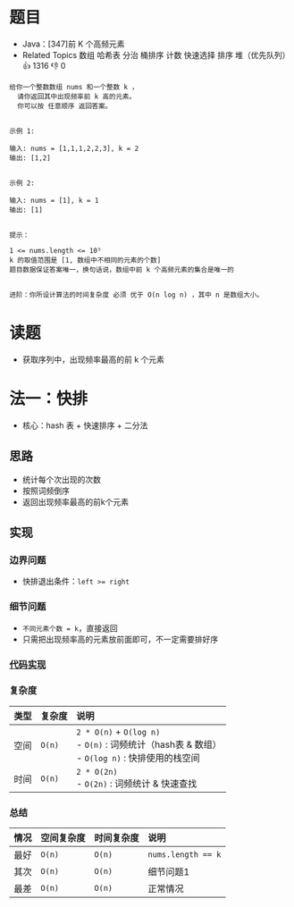 # 题目

- Java：[347]前 K 个高频元素
- Related Topics 数组 哈希表 分治 桶排序 计数 快速选择 排序 堆（优先队列） 👍 1316 👎 0

```text
给你一个整数数组 nums 和一个整数 k ，
  请你返回其中出现频率前 k 高的元素。
  你可以按 任意顺序 返回答案。 


示例 1: 

输入: nums = [1,1,1,2,2,3], k = 2
输出: [1,2]


示例 2: 

输入: nums = [1], k = 1
输出: [1] 


提示： 

1 <= nums.length <= 10⁵ 
k 的取值范围是 [1, 数组中不相同的元素的个数] 
题目数据保证答案唯一，换句话说，数组中前 k 个高频元素的集合是唯一的 


进阶：你所设计算法的时间复杂度 必须 优于 O(n log n) ，其中 n 是数组大小。 
```

# 读题

- 获取序列中，出现频率最高的前 k 个元素

# 法一：快排

- 核心：hash 表 + 快速排序 + 二分法

## 思路

- 统计每个次出现的次数
- 按照词频倒序
- 返回出现频率最高的前k个元素

## 实现

### 边界问题

- 快排退出条件：`left >= right`

### 细节问题

- `不同元素个数 = k`，直接返回
- 只需把出现频率高的元素放前面即可，不一定需要排好序

### [代码实现](/src/main/java/leetcode/sub0347/Demo01.java)

### 复杂度

类型 | 复杂度 | 说明
:--- |:--- |:---
空间 | `O(n)` | `2 * O(n)` + `O(log n)` </br> - `O(n)` : 词频统计（hash表 & 数组） </br> - `O(log n)` : 快排使用的栈空间
时间 | `O(n)` | `2 * O(2n)`</br> - `O(2n)` : 词频统计 & 快速查找

### 总结

情况 | 空间复杂度 | 时间复杂度 | 说明
:--- |:--- |:--- |:---
最好 | `O(n)` | `O(n)` | `nums.length == k`
其次 | `O(n)` | `O(n)` | 细节问题1
最差 | `O(n)` | `O(n)` | 正常情况
